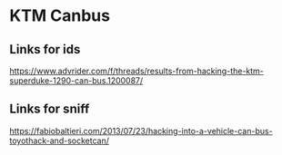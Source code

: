 # KTM Canbus

## Links for ids

https://www.advrider.com/f/threads/results-from-hacking-the-ktm-superduke-1290-can-bus.1200087/

## Links for sniff

https://fabiobaltieri.com/2013/07/23/hacking-into-a-vehicle-can-bus-toyothack-and-socketcan/
